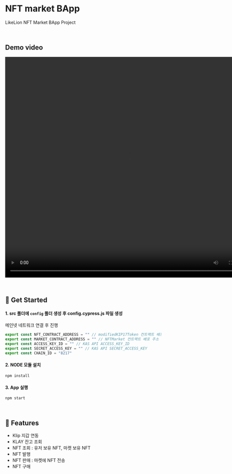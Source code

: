 # NFT market BApp

LikeLion NFT Market BApp Project

<br />

## Demo video

<video src="/demo.gif" autoplay width="800px" height="712px"></video>

<br />

## 🎉 Get Started
#### 1. src 폴더에 `config` 폴더 생성 후 config.cypress.js 파일 생성
메인넷 네트워크 연결 후 진행

```js
export const NFT_CONTRACT_ADDRESS = "" // modifiedKIP17Token 컨트랙트 배포 주소
export const MARKET_CONTRACT_ADDRESS = "" // NFTMarket 컨트랙트 배포 주소
export const ACCESS_KEY_ID = "" // KAS API ACCESS_KEY_ID
export const SECRET_ACCESS_KEY = "" // KAS API SECRET_ACCESS_KEY
export const CHAIN_ID = "8217" 
```
#### 2. NODE 모듈 설치
```
npm install
```

#### 3. App 실행
```
npm start
```

<br />

## 🎨 Features

- Klip 지갑 연동
- KLAY 잔고 조회
- NFT 조회 : 유저 보유 NFT, 마켓 보유 NFT
- NFT 발행
- NFT 판매 : 마켓에 NFT 전송
- NFT 구매

